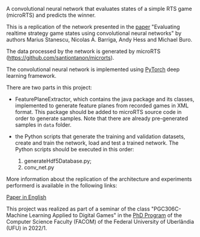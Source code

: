 A convolutional neural network that evaluates states of a simple RTS game (microRTS) and predicts the winner.

This is a replication of the network presented in the [paper](https://ieeexplore.ieee.org/document/7860439) "Evaluating realtime strategy game states using convolutional neural networks" by authors Marius Stanescu, Nicolas A. Barriga, Andy Hess and Michael Buro. 

The data processed by the network is generated by microRTS (https://github.com/santiontanon/microrts). 

The convolutional neural network is implemented using [PyTorch](https://pytorch.org/) deep learning framework.

There are two parts in this project:

- FeaturePlaneExtractor, which contains the java package and its classes, implemented to generate feature planes from recorded games in XML format. This package should be added to microRTS source code in order to generate samples. Note that there are already pre-generated samples in `data` folder.

- the Python scripts that generate the training and validation datasets, create and train the network, load and test a trained network. The Python scripts should be executed in this order: 
    1. generateHdf5Database.py; 
    2. conv_net.py

More information about the replication of the architecture and experiments performerd is available in the following links:

[Paper in English](https://drive.google.com/file/d/1u885QJJ85fN6RhiZkwhsN3MMMRJhApcn/view?usp=sharing)

This project was realized as part of a seminar of the class "PGC306C-Machine Learning Applied to Digital Games" in the [PhD Program](http://www.ppgco.facom.ufu.br/) of the Computer Science Faculty (FACOM) of the Federal University of Uberlândia (UFU) in 2022/1.
